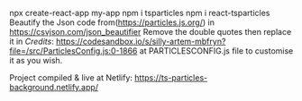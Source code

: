 npx create-react-app my-app
npm i tsparticles
npm i react-tsparticles
Beautify the Json code from(https://particles.js.org/) in https://csvjson.com/json_beautifier Remove the double quotes then replace it in *Credits*: https://codesandbox.io/s/silly-artem-mbfryn?file=/src/ParticlesConfig.js:0-1866 at PARTICLESCONFIG.js file to customise it as you wish.

Project compiled & live at Netlify: https://ts-particles-background.netlify.app/
